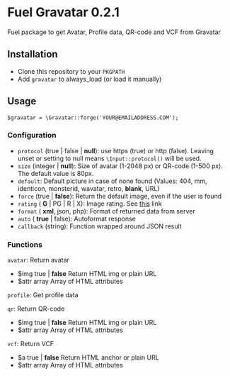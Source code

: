 Fuel Gravatar 0.2.1
===================

Fuel package to get Avatar, Profile data, QR-code and VCF from Gravatar

## Installation
* Clone this repository to your ````PKGPATH````
* Add ````gravatar```` to always_load (or load it manually)

## Usage
````
$gravatar = \Gravatar::forge('YOUR@EMAILADDRESS.COM');
````

### Configuration
* ````protocol```` (true | false | __null__): use https (true) or http (false). Leaving unset or setting to null means ````\Input::protocol()```` will be used.
* ````size```` (integer | __null__): Size of avatar (1-2048 px) or QR-code (1-500 px). The default value is 80px.
* ````default````: Default picture in case of none found (Values: 404, mm, identicon, monsterid, wavatar, retro, __blank__, URL)
* ````force```` (true | __false__): Return the default image, even if the user is found
* ````rating```` ( __G__ | PG | R | X): Image rating. See [this](http://hu.gravatar.com/site/implement/images/#rating) link
* ````format```` ( __xml__, json, php): Format of returned data from server
* ````auto```` ( __true__ | false): Autoformat response
* ````callback```` (string): Function wrapped around JSON result

### Functions

````avatar````: Return avatar

* $img		true | __false__		Return HTML img or plain URL
* $attr		array				Array of HTML attributes

````profile````: Get profile data

````qr````: Return QR-code

* $img		true | __false__		Return HTML img or plain URL
* $attr		array				Array of HTML attributes

````vcf````: Return VCF

* $a		true | __false__		Return HTML anchor or plain URL
* $attr		array				Array of HTML attributes